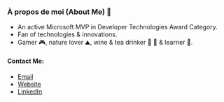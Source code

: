 ### À propos de moi (About Me) 👦

- An active Microsoft MVP in Developer Technologies Award Category.
- Fan of technologies & innovations.
- Gamer 🎮, nature lover ⛰️, wine & tea drinker 🍷 🍵 & learner 📖.

#### Contact Me:
- [Email](href="mailto:markdeanilvicente@gmail.com?Subject=Hello!")
- [Website](https://deanilvincent.github.io)
- [LinkedIn](https://www.linkedin.com/in/mark-deanil-vicente-40676298)


